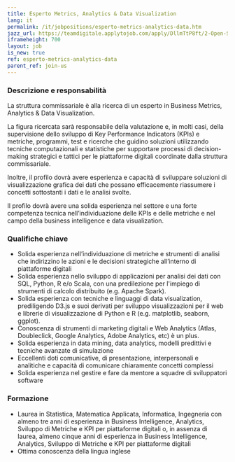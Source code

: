 ```yaml
---
title: Esperto Metrics, Analytics & Data Visualization
lang: it
permalink: /it/jobpositions/esperto-metrics-analytics-data.htm
jazz_url: https://teamdigitale.applytojob.com/apply/DllmTtP8ft/2-Open-Source-Project-Leader
iframeheight: 700
layout: job
is_new: true
ref: esperto-metrics-analytics-data
parent_ref: join-us
---
```


### Descrizione e responsabilità
La struttura commissariale è alla ricerca di un esperto in Business Metrics, Analytics & Data Visualization.

La figura ricercata sarà responsabile della valutazione e, in molti casi, della supervisione dello sviluppo di Key Performance Indicators (KPIs) e metriche, programmi, test e ricerche che guidino soluzioni utilizzando tecniche computazionali e statistiche per supportare processi di decision-making strategici e tattici per le piattaforme digitali coordinate dalla struttura commissariale. 

Inoltre, il profilo dovrà avere esperienza e capacità di sviluppare soluzioni di visualizzazione grafica dei dati che possano efficacemente riassumere i concetti sottostanti i dati e le analisi svolte.

Il profilo dovrà avere una solida esperienza nel settore e una forte competenza tecnica nell’individuazione delle KPIs e delle metriche e nel campo della business intelligence e data visualization.


### Qualifiche chiave
- Solida esperienza nell’individuazione di metriche e strumenti di analisi che indirizzino le azioni e le decisioni strategiche all’interno di piattaforme digitali
- Solida esperienza nello sviluppo di applicazioni per analisi dei dati  con SQL, Python, R e/o Scala, con una predilezione per l'impiego di strumenti di calcolo distribuito (e.g. Apache Spark).
- Solida esperienza con tecniche e linguaggi di data visualization, prediligendo D3.js e suoi derivati per sviluppo visualizzazioni per il web e librerie di visualizzazione di Python e R (e.g. matplotlib, seaborn, ggplot).
- Conoscenza di strumenti di marketing digitali e Web Analytics (Atlas, Doubleclick, Google Analytics, Adobe Analytics, etc) è un plus.
- Solida esperienza in data mining, data analytics, modelli predittivi e tecniche avanzate di simulazione
- Eccellenti doti comunicative, di presentazione, interpersonali e analitiche e capacità di comunicare chiaramente concetti complessi
- Solida esperienza nel gestire e fare da mentore a squadre di sviluppatori software   


### Formazione
- Laurea in Statistica, Matematica Applicata, Informatica, Ingegneria con almeno tre anni di esperienza in Business Intelligence, Analytics, Sviluppo di Metriche e KPI per piattaforme digitali o, in assenza di laurea, almeno cinque anni di esperienza in Business Intelligence, Analytics, Sviluppo di Metriche e KPI per piattaforme digitali
- Ottima conoscenza della lingua inglese
